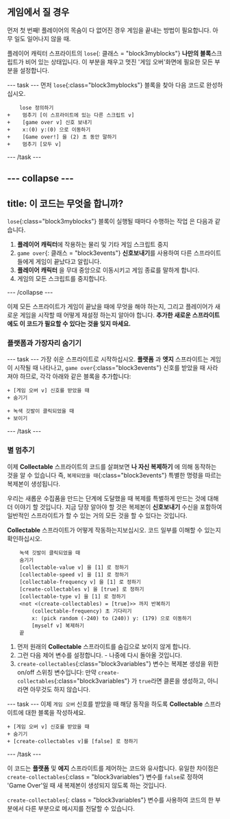 ## 게임에서 질 경우

먼저 첫 번째! 플레이어의 목숨이 다 없어진 경우 게임을 끝내는 방법이 필요합니다. 아무 일도 일어나지 않을 때.

플레이어 캐릭터 스프라이트의 `lose`{: 클래스 = "block3myblocks"} **나만의 블록**스크립트가 비어 있는 상태입니다. 이 부분을 채우고 멋진 '게임 오버'화면에 필요한 모든 부분을 설정합니다. 

\--- task \--- 먼저 `lose`{:class="block3myblocks"} 블록을 찾아 다음 코드로 완성하십시오.

```blocks3
    lose 정의하기
+    멈추기 [이 스프라이트에 있는 다른 스크립트 v]
+    [game over v] 신호 보내기
+    x:(0) y:(0) 으로 이동하기
+    [Game over!] 을 (2) 초 동안 말하기
+    멈추기 [모두 v]
```

\--- /task \---

## \--- collapse \---

## title: 이 코드는 무엇을 합니까?

`lose`{:class="block3myblocks"} 블록이 실행될 때마다 수행하는 작업 은 다음과 같습니다.

1. **플레이어 캐릭터**에 작용하는 물리 및 기타 게임 스크립트 중지
2. `game over`{: 클래스 = "block3events"} **신호보내기**를 사용하여 다른 스프라이트들에게 게임이 끝났다고 알립니다.
3. **플레이어 캐릭터** 을 무대 중앙으로 이동시키고 게임 종료를 말하게 합니다.
4. 게임의 모든 스크립트를 중지합니다.

\--- /collapse \---

이제 모든 스프라이트가 게임이 끝났을 때에 무엇을 해야 하는지, 그리고 플레이어가 새로운 게임을 시작할 때 어떻게 재설정 하는지 알아야 합니다. **추가한 새로운 스프라이트에도 이 코드가 필요할 수 있다는 것을 잊지 마세요.**

### 플랫폼과 가장자리 숨기기

\--- task \--- 가장 쉬운 스프라이트로 시작하십시오. **플랫폼** 과 **엣지** 스프라이트는 게임이 시작될 때 나타나고, `game over`{:class="block3events"} 신호를 받았을 때 사라져야 하므로, 각각 아래와 같은 블록을 추가합니다:

```blocks3
+ [게임 오버 v] 신호를 받았을 때
+ 숨기기
```

```blocks3
+ 녹색 깃발이 클릭되었을 때
+ 보이기
```

\--- /task \---

### 별 멈추기

이제 **Collectable** 스프라이트의 코드를 살펴보면 **나 자신 복제하기** 에 의해 동작하는 것을 알 수 있습니다 즉, `복제되었을 때`{:class="block3events"} 특별한 명령을 따르는 복제본이 생성됩니다.

우리는 새롭운 수집품을 만드는 단계에 도달했을 때 복제를 특별하게 만드는 것에 대해 더 이야기 할 것입니다. 지금 당장 알아야 할 것은 복제본이 **신호보내기** 수신을 포함하여 일반적인 스프라이트가 할 수 있는 거의 모든 것을 할 수 있다는 것입니다.

**Collectable** 스프라이트가 어떻게 작동하는지보십시오. 코드 일부를 이해할 수 있는지 확인하십시오.

```blocks3
    녹색 깃발이 클릭되었을 때
    숨기기
    [collectable-value v] 을 [1] 로 정하기
    [collectable-speed v] 을 [1] 로 정하기
    [collectable-frequency v] 을 [1] 로 정하기
    [create-collectables v] 을 [true] 로 정하기
    [collectable-type v] 을 [1] 로 정하기
    <not <(create-collectables) = [true]>> 까지 반복하기
        (collectable-frequency) 초 기다리기
        x: (pick random (-240) to (240)) y: (179) 으로 이동하기
        [myself v] 복제하기
    끝
```

1. 먼저 원래의 **Collectable** 스프라이트를 숨김으로 보이지 않게 합니다.
2. 그런 다음 제어 변수를 설정합니다. - 나중에 다시 돌아올 것입니다.
3. `create-collectables`{:class="block3variables"} 변수는 복제본 생성을 위한 on/off 스위칭 변수입니다: 만약 `create-collectables`{:class="block3variables"} 가 `true`라면 클론을 생성하고, 아니라면 아무것도 하지 않습니다.

\--- task \--- 이제 `게임 오버` 신호를 받았을 때 해당 동작을 하도록 **Collectable** 스프라이트에 대한 블록을 작성하세요.

```blocks3
+ [게임 오버 v] 신호를 받았을 때
+ 숨기기
+ [create-collectables v]를 [false] 로 정하기
```

\--- /task \---

이 코드는 **플랫폼** 및 **에지** 스프라이트를 제어하는 코드와 유사합니다. 유일한 차이점은 `create-collectables`{:class = "block3variables"} 변수를 `false`로 정하여 'Game Over'일 때 새 복제본이 생성되지 않도록 하는 것입니다.

`create-collectables`{: class = "block3variables"} 변수를 사용하여 코드의 한 부분에서 다른 부분으로 메시지를 전달할 수 있습니다.